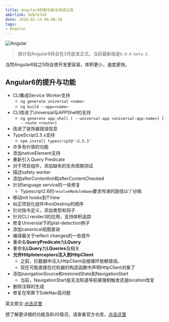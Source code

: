 ```yaml
---
title: Angular6的新功能与改进之处
abbrlink: 6db7e744
date: 2018-02-14 00:08:28
tags:
- Angular
---
```

![Angular](http://static.1991421.cn/blog/2018-02-13-160906.jpg)
> 按计划Angular6将会在3月底发正式，当前最新版是`6.0.0-beta.3`.

当然Angular6较之5将会使开发更容易，体积更小，速度更快。

## Angular6的提升与功能
+ CLI集成Service Worker支持
    - `ng generate universal <name>`
    - `ng build --app=<name>`
+ CLI改进了Universial与APPShell的支持
    - `ng generate app-shell [ --universal-app <universal-app-name>] [ --route <route>]`
+ 改进了装饰器错误信息
+ TypeScript2.5.x支持
    - `npm install typescript@'~2.5.3'`
+ 许多有价值的功能
+ 添加nativeElement支持
+ 重新引入Query Predicate
+ 对于项目组件，添加缺失的生命周期测试
+ 描述safety worker
+ 添加afterContentInit和afterContentChecked
+ 针对language service的一些修复
  - Typescript2.6的`resolveModuleName`要求传递的路径以'/'分隔
+ 移动init hooks到TView
+ 纠正项目化组件中onDestroy的顺序
+ 针对指令定义，添加类型和钩子
+ 针对CLI render3的应用，支持体积追踪
+ 修复Universial下的plat-detection例子
+ 添加canonical视图查询
+ 编译器关于reflect changes的一些提升
+ 重命名**QueryPredicate**为**LQuery**
+ 重命名**LQuery**为**LQueries**及相关
+ **允许HttpInterceptors注入到HttpClient**
     - 之前，拦截器中注入HttpClient会报循环依赖错误。
     - 现在可能直接在烂机器的构造函数中声明HttpClient对象了
+ 添加navigationSource和restoredState到NavigationStart
     - 当前，NavigationStart是无法知道导航被强制触发还是location改变 
+ 删除注释的生成
+ 修复在窄屏下SideNav高问题

英文原文:[点击这里](https://www.code-sample.com/2018/01/whats-new-in-angular-6.html)

想了解更详细的功能及BUG情况，请查看官方仓库，[点击这里](https://github.com/angular/angular/blob/master/CHANGELOG.md)
